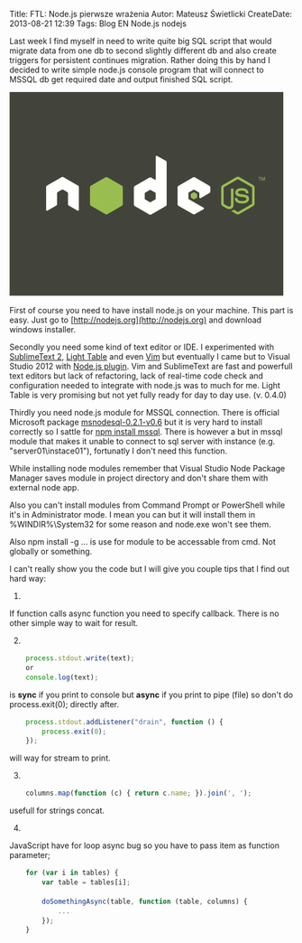 ﻿Title: FTL: Node.js pierwsze wrażenia
Autor: Mateusz Świetlicki
CreateDate: 2013-08-21 12:39
Tags: 	Blog
		EN
		Node.js
		nodejs

Last week I find myself in need to write quite big SQL script that would migrate data from one db to second slightly different db and also create triggers for persistent continues migration. Rather doing this by hand I decided to write simple node.js console program that will connect to MSSQL db get required date and output finished SQL script.

![Node.js](/files/nodejs-dark.png)

First of course you need to have install node.js on your machine. This part is easy. Just go to [http://nodejs.org](http://nodejs.org) and download windows installer.


Secondly you need some kind of text editor or IDE. I experimented with [SublimeText 2](http://www.sublimetext.com), [Light Table](http://www.lighttable.com) and even [Vim](http://www.vim.org) but eventually I came but to Visual Studio 2012 with [Node.js plugin](https://github.com/dtretyakov/node-tools). 
Vim and SublimeText are fast and powerfull text editors but lack of refactoring, lack of real-time code check and configuration needed to integrate with node.js was to much for me.
Light Table is very promising but not yet fully ready for day to day use. (v. 0.4.0)


Thirdly you need node.js module for MSSQL connection. There is official Microsoft package [msnodesql-0.2.1-v0.6](http://www.microsoft.com/en-us/download/details.aspx?id=29995) but it is very hard to install correctly so I sattle for [npm install mssql](https://npmjs.org/package/mssql). There is however a but in mssql module that makes it unable to connect to sql server with instance (e.g. "server01\instace01"), fortunatly I don't need this function.

While installing node modules remember that Visual Studio Node Package Manager saves module in project directory and don't share them with external node app. 

Also you can't install modules from Command Prompt or PowerShell while it's in Administrator mode. I mean you can but it will install them in %WINDIR%\System32 for some reason and node.exe won't see them.

Also npm install -g ... is use for module to be accessable from cmd. Not globally or something.


I can't really show you the code but I will give you couple tips that I find out hard way:

1.
If function calls async function you need to specify callback. There is no other simple way to wait for result.

2.
```js
	process.stdout.write(text); 
	or 
	console.log(text); 
```
is __sync__ if you print to console but __async__ if you print to pipe (file) so don't do process.exit(0); directly after. 
```js
	process.stdout.addListener("drain", function () { 
		process.exit(0); 
	}); 
```
will way for stream to print.

3.
```js
	columns.map(function (c) { return c.name; }).join(', '); 
```
usefull for strings concat.

4.
JavaScript have for loop async bug so you have to pass item as function parameter;

```js
    for (var i in tables) {
        var table = tables[i];

        doSomethingAsync(table, function (table, columns) {
            ...
        });
    }
```



